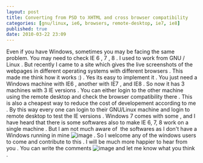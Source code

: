 ```yaml
---
layout: post
title: Converting from PSD to XHTML and cross browser compatibility
categories: [gnu/linux, ie6, browsers, remote-desktop, ie7, ie8]
published: true
date: 2010-03-22 23:09
---
```

Even if you have Windows, sometimes you may be facing the same problem. You may need to check IE 6 , 7 , 8 . I used to work from GNU / Linux . But recently I came to a site which gives the live screenshots of the webpages in different operating systems with different browsers . This made me think how it works :) .  Yes its easy to implement it . You just need a Windows machine with IE6 , another with IE7 , and IE8 . So now it has 3 machines with 3 IE versions . You can either login to the other machine using the remote desktop and check the browser compatibility there .  This is also a cheapest way to reduce the cost of developement according to me . By this way every one can login to their GNU/Linux machine and login to remote desktop to test the IE versions . Windows 7 comes with some , and I have heard that there is some softwares also to make IE 6, 7, 8 work on a single machine . But I am not much aware of  the softwares as I don't have a Windows running in mine ![image](http://harikt.com/sites/all/libraries/fckeditor/editor/images/smiley/msn/regular_smile.gif) . So I welcome any of the windows users to come and contribute to this . I will be much more happier to hear from you . You can write the comments ![image](http://harikt.com/sites/all/libraries/fckeditor/editor/images/smiley/msn/wink_smile.gif) and let me know what you think .   
